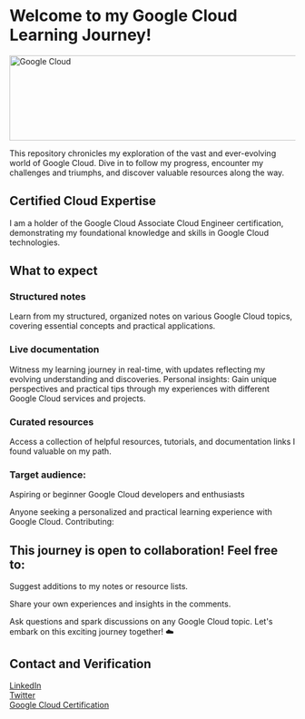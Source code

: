 # Welcome to my Google Cloud Learning Journey!

<img src="https://www.gstatic.com/devrel-devsite/prod/v0e0f589edd85502a40d78d7d0825db8ea5ef3b99ab4070381ee86977c9168730/cloud/images/cloud-logo.svg" alt="Google Cloud" width="750" height="150">

<!--![Google Cloud](https://www.gstatic.com/devrel-devsite/prod/v0e0f589edd85502a40d78d7d0825db8ea5ef3b99ab4070381ee86977c9168730/cloud/images/cloud-logo.svg)-->
  


This repository chronicles my exploration of the vast and ever-evolving world of Google Cloud. Dive in to follow my progress, encounter my challenges and triumphs, and discover valuable resources along the way.

## Certified Cloud Expertise
I am a holder of the Google Cloud Associate Cloud Engineer certification, demonstrating my foundational knowledge and skills in Google Cloud technologies.

## What to expect

### Structured notes
Learn from my structured, organized notes on various Google Cloud topics, covering essential concepts and practical applications.
### Live documentation
Witness my learning journey in real-time, with updates reflecting my evolving understanding and discoveries.
Personal insights: Gain unique perspectives and practical tips through my experiences with different Google Cloud services and projects.
### Curated resources
Access a collection of helpful resources, tutorials, and documentation links I found valuable on my path.
### Target audience:
Aspiring or beginner Google Cloud developers and enthusiasts

Anyone seeking a personalized and practical learning experience with Google Cloud.
Contributing:

## This journey is open to collaboration! Feel free to:

Suggest additions to my notes or resource lists.

Share your own experiences and insights in the comments.

Ask questions and spark discussions on any Google Cloud topic.
Let's embark on this exciting journey together! ☁️

## Contact and Verification
[LinkedIn](https://in.linkedin.com/in/utkarsh-umre-250293222)  
[Twitter](https://twitter.com/utkarshumre_)  
[Google Cloud Certification](https://google.accredible.com/99341015-3584-4a78-b7b2-c8a28b22b75c?trk=public_profile_see-credential)



